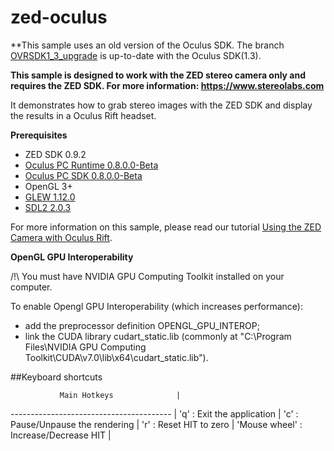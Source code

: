 # zed-oculus

**This sample uses an old version of the Oculus SDK. The branch [OVRSDK1_3_upgrade](https://github.com/stereolabs/zed-oculus/tree/OVRSDK1_3_upgrade) is up-to-date with the Oculus SDK(1.3).

**This sample is designed to work with the ZED stereo camera only and requires the ZED SDK. For more information: https://www.stereolabs.com**

It demonstrates how to grab stereo images with the ZED SDK and display the results in a Oculus Rift headset.

**Prerequisites**
 - ZED SDK 0.9.2
 - [Oculus PC Runtime 0.8.0.0-Beta](https://developer.oculus.com/downloads/pc/0.8.0.0-beta/Oculus_Runtime_for_Windows)
 - [Oculus PC SDK 0.8.0.0-Beta](https://developer.oculus.com/downloads/pc/0.8.0.0-beta/Oculus_SDK_for_Windows)
 - OpenGL 3+
 - [GLEW 1.12.0](http://glew.sourceforge.net)
 - [SDL2 2.0.3](http://libsdl.org/download-2.0.php)

For more information on this sample, please read our tutorial [Using the ZED Camera with Oculus Rift](https://www.stereolabs.com/blog/index.php/2015/11/17/516/).

**OpenGL GPU Interoperability**

/!\ You must have NVIDIA GPU Computing Toolkit installed on your computer.

To enable Opengl GPU Interoperability (which increases performance):
 - add the preprocessor definition OPENGL_GPU_INTEROP;
 - link the CUDA library cudart_static.lib (commonly at "C:\Program Files\NVIDIA GPU Computing Toolkit\CUDA\v7.0\lib\x64\cudart_static.lib").

##Keyboard shortcuts
 
               Main Hotkeys              |
---------------------------------------- |
 'q'   : Exit the application            |
 'c'   : Pause/Unpause the rendering     |
 'r'   : Reset HIT to zero               |
 'Mouse wheel'   : Increase/Decrease HIT |
